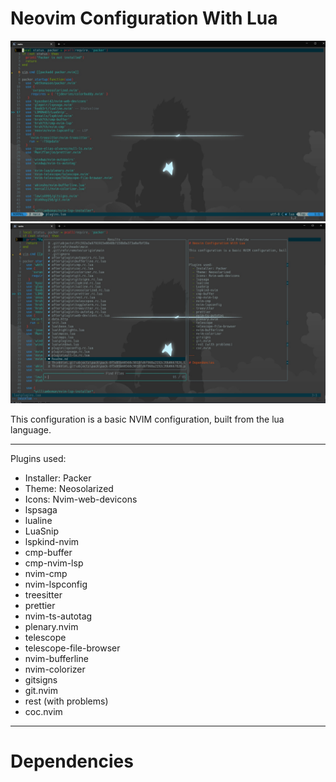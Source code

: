 # Neovim Configuration With Lua

![Reference Image](images/nvim.jpg "nvim image reference")
![Reference Image 2](images/nvim-2.jpg "nvim image reference 2")

This configuration is a basic NVIM configuration, built from the lua language.

---

Plugins used:
  - Installer: Packer
  - Theme: Neosolarized
  - Icons: Nvim-web-devicons
  - lspsaga
  - lualine
  - LuaSnip
  - lspkind-nvim
  - cmp-buffer
  - cmp-nvim-lsp
  - nvim-cmp
  - nvim-lspconfig
  - treesitter
  - prettier
  - nvim-ts-autotag
  - plenary.nvim
  - telescope
  - telescope-file-browser
  - nvim-bufferline
  - nvim-colorizer
  - gitsigns
  - git.nvim
  - rest (with problems)
  - coc.nvim

---

# Dependencies
